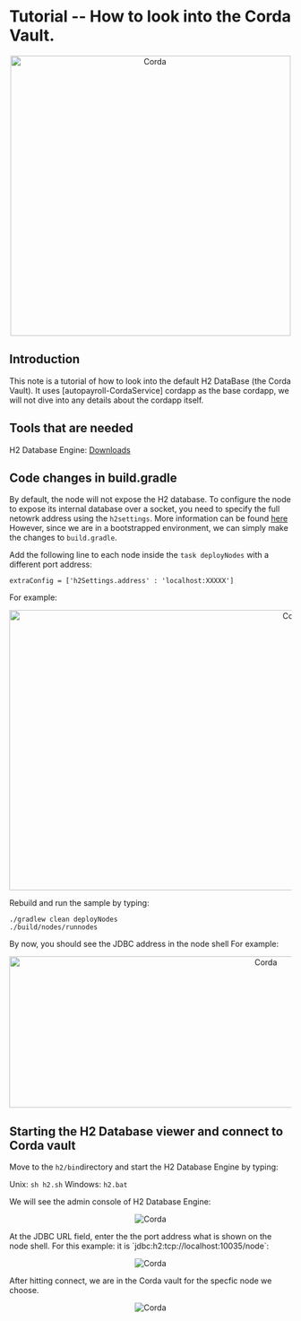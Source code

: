# Tutorial -- How to look into the Corda Vault.
<p align="center">
  <img src="https://www.corda.net/wp-content/uploads/2016/11/fg005_corda_b.png" alt="Corda" width="500">
</p>

## Introduction 
This note is a tutorial of how to look into the default H2 DataBase (the Corda Vault). It uses [autopayroll-CordaService] cordapp as the base cordapp, we will not dive into any details about the cordapp itself.

## Tools that are needed  
H2 Database Engine:  [Downloads](https://www.h2database.com/html/download.html)


## Code changes in build.gradle
By default, the node will not expose the H2 database. To configure the node to expose its internal database over a socket, you need to specify the full netowrk address using the `h2settings`. More information can be found [here](https://docs.corda.net/node-database-access-h2.html)
However, since we are in a bootstrapped environment, we can simply make the changes to `build.gradle`. 

Add the following line to each node inside the `task deployNodes` with a different port address:
```
extraConfig = ['h2Settings.address' : 'localhost:XXXXX']
```
For example: 
<p align="center">
  <img src="https://github.com/corda/samples/blob/add-samples/autopayroll-H2Database/screenshots/extraConfig.png" alt="Corda" width="1000" height="500">
</p>

Rebuild and run the sample by typing:
```
./gradlew clean deployNodes
./build/nodes/runnodes
```

By now, you should see the JDBC address in the node shell
For example: 
<p align="center">
  <img src="https://github.com/corda/samples/blob/add-samples/autopayroll-H2Database/screenshots/10035.png" alt="Corda" width="900" height="270" >
</p>


## Starting the H2 Database viewer and connect to Corda vault
Move to the `h2/bin`directory and start the H2 Database Engine by typing: 

Unix: `sh h2.sh`
Windows: `h2.bat`

We will see the admin console of H2 Database Engine:
<p align="center">
  <img src="https://github.com/corda/samples/blob/add-samples/autopayroll-H2Database/screenshots/H2Console.png" alt="Corda">
</p>
At the JDBC URL field, enter the the port address what is shown on the node shell. For this example: it is `jdbc:h2:tcp://localhost:10035/node`: 

<p align="center">
  <img src="https://github.com/corda/samples/blob/add-samples/autopayroll-H2Database/screenshots/10035jdbc.png" alt="Corda">
</p>

After hitting connect, we are in the Corda vault for the specfic node we choose. 



<p align="center">
  <img src="https://github.com/corda/samples/blob/add-samples/autopayroll-H2Database/screenshots/vault.png" alt="Corda">
</p>
